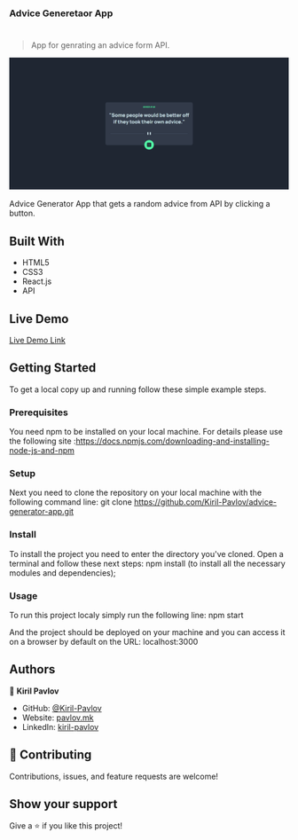 ### Advice Generetaor App

# 

> App for genrating an advice form API.

![screenshot](https://github.com/Kiril-Pavlov/advice-generator-app/blob/main/advice-screenshot.png?raw=true)

 Advice Generator App that gets a random advice from API by clicking a button.

## Built With

- HTML5
- CSS3
- React.js
- API

## Live Demo
[Live Demo Link](https://get-advice-app-kiril.netlify.app/)


## Getting Started

To get a local copy up and running follow these simple example steps.

### Prerequisites
You need npm to be installed on your local machine. For details please use the following site :https://docs.npmjs.com/downloading-and-installing-node-js-and-npm

### Setup
Next you need to clone the repository on your local machine with the following command line: 
git clone https://github.com/Kiril-Pavlov/advice-generator-app.git

### Install
To install the project you need to enter the directory you've cloned. Open a terminal and follow these next steps:
npm install (to install all the necessary modules and dependencies);

### Usage
To run this project localy simply run the following line:
npm start

And the project should be deployed on your machine and you can access it on a browser by default on the URL: localhost:3000


## Authors

👤 **Kiril Pavlov**

- GitHub: [@Kiril-Pavlov](https://github.com/Kiril-Pavlov)
- Website: [pavlov.mk](https://pavlov.mk)
- LinkedIn: [kiril-pavlov](https://www.linkedin.com/in/kiril-pavlov/)

## 🤝 Contributing

Contributions, issues, and feature requests are welcome!

## Show your support

Give a ⭐️ if you like this project!
